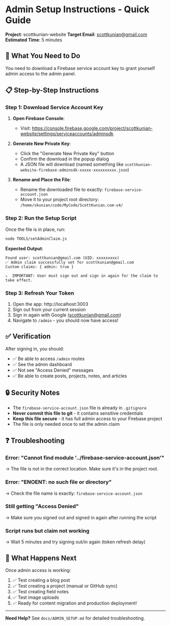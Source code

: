 # Admin Setup Instructions - Quick Guide

**Project**: scottkunian-website
**Target Email**: scottkunian@gmail.com
**Estimated Time**: 5 minutes

## 🎯 What You Need to Do

You need to download a Firebase service account key to grant yourself admin access to the admin panel.

## 📋 Step-by-Step Instructions

### Step 1: Download Service Account Key

1. **Open Firebase Console**:
   - Visit: https://console.firebase.google.com/project/scottkunian-website/settings/serviceaccounts/adminsdk

2. **Generate New Private Key**:
   - Click the "Generate New Private Key" button
   - Confirm the download in the popup dialog
   - A JSON file will download (named something like `scottkunian-website-firebase-adminsdk-xxxxx-xxxxxxxxxx.json`)

3. **Rename and Place the File**:
   - Rename the downloaded file to exactly: `firebase-service-account.json`
   - Move it to your project root directory: `/home/skunian/code/MyCode/ScottKunian.com-v4/`

### Step 2: Run the Setup Script

Once the file is in place, run:

```bash
node TOOLS/setAdminClaim.js
```

**Expected Output**:
```
Found user: scottkunian@gmail.com (UID: xxxxxxxxx)
✅ Admin claim successfully set for scottkunian@gmail.com
Custom claims: { admin: true }

⚠️  IMPORTANT: User must sign out and sign in again for the claim to take effect.
```

### Step 3: Refresh Your Token

1. Open the app: http://localhost:3003
2. Sign out from your current session
3. Sign in again with Google (scottkunian@gmail.com)
4. Navigate to `/admin` - you should now have access!

## ✅ Verification

After signing in, you should:
- ✅ Be able to access `/admin` routes
- ✅ See the admin dashboard
- ✅ Not see "Access Denied" messages
- ✅ Be able to create posts, projects, notes, and articles

## 🔒 Security Notes

- The `firebase-service-account.json` file is already in `.gitignore`
- **Never commit this file to git** - it contains sensitive credentials
- **Keep this file secure** - it has full admin access to your Firebase project
- The file is only needed once to set the admin claim

## ❓ Troubleshooting

### Error: "Cannot find module '../firebase-service-account.json'"
→ The file is not in the correct location. Make sure it's in the project root.

### Error: "ENOENT: no such file or directory"
→ Check the file name is exactly: `firebase-service-account.json`

### Still getting "Access Denied"
→ Make sure you signed out and signed in again after running the script

### Script runs but claim not working
→ Wait 5 minutes and try signing out/in again (token refresh delay)

## 🚀 What Happens Next

Once admin access is working:
1. ✅ Test creating a blog post
2. ✅ Test creating a project (manual or GitHub sync)
3. ✅ Test creating field notes
4. ✅ Test image uploads
5. ✅ Ready for content migration and production deployment!

---

**Need Help?** See `docs/ADMIN_SETUP.md` for detailed troubleshooting.
